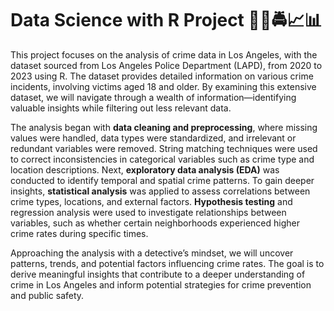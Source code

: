 # Data Science with R Project 🕵️‍♂️🚔📈📊

This project focuses on the analysis of crime data in Los Angeles, with the dataset sourced from Los Angeles Police Department (LAPD), from 2020 to 2023 using R. The dataset provides detailed information on various crime incidents, involving victims aged 18 and older. By examining this extensive dataset, we will navigate through a wealth of information—identifying valuable insights while filtering out less relevant data.

The analysis began with **data cleaning and preprocessing**, where missing values were handled, data types were standardized, and irrelevant or redundant variables were removed. String matching techniques were used to correct inconsistencies in categorical variables such as crime type and location descriptions. Next, **exploratory data analysis (EDA)** was conducted to identify temporal and spatial crime patterns. To gain deeper insights, **statistical analysis** was applied to assess correlations between crime types, locations, and external factors. **Hypothesis testing** and regression analysis were used to investigate relationships between variables, such as whether certain neighborhoods experienced higher crime rates during specific times.

Approaching the analysis with a detective’s mindset, we will uncover patterns, trends, and potential factors influencing crime rates. The goal is to derive meaningful insights that contribute to a deeper understanding of crime in Los Angeles and inform potential strategies for crime prevention and public safety.
